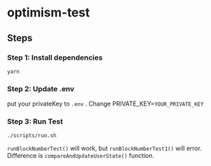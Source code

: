 # optimism-test

## Steps
 
### Step 1: Install dependencies

```shell
yarn
```

### Step 2: Update .env
 
put your privateKey to `.env` . Change PRIVATE_KEY=`YOUR_PRIVATE_KEY`

### Step 3: Run Test

```shell
./scripts/run.sh
```

`runBlockNumberTest()` will work, but `runBlockNumberTest1()` will error.
Difference is `compareAndUpdateUserState()` function.

